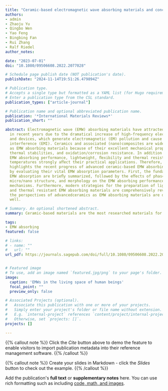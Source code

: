 ```yaml
---
title: "Ceramic-based electromagnetic wave absorbing materials and concepts towards lightweight, flexibility and thermal resistance"
authors:
- admin
- Zhaoju Yu
- Qingbo Wen
- Yao Feng
- Bingbing Fan
- Rui Zhang
- Ralf Riedel
author_notes:

date: "2023-07-01"
doi: "10.1080/09506608.2022.2077028"

# Schedule page publish date (NOT publication's date).
publishDate: "2024-11-14T19:51:26.479894Z"

# Publication type.
# Accepts a single type but formatted as a YAML list (for Hugo requirements).
# Enter a publication type from the CSL standard.
publication_types: ["article-journal"]

# Publication name and optional abbreviated publication name.
publication: '*International Materials Reviews*'
publication_short: ""

abstract: Electromagnetic wave (EMW) absorbing materials have attracted much attention
  in recent years due to the dramatical increase of high-frequency electronic components
  and devices, which generate electromagnetic (EM) pollution and cause serious electromagnetic
  interference (EMI). Ceramics and associated (nano)composites are widely investigated
  as EMW absorbing materials because of their excellent mechanical properties, chemical/
  thermal stabilities, and oxidation/corrosion resistance. In addition to outstanding
  EMW absorbing performance, lightweight, ﬂexibility and thermal resistance at high
  temperatures strongly aﬀect their practical applications. Therefore, this review
  highlights the recent progress of advanced ceramic-based EMW absorbing materials
  by evaluating their vital EMW absorption parameters. First, the fundamentals of
  EMW absorption are brieﬂy summarized, followed by the eﬀects of phase/chemical composition,
  micro/nano structure, and morphology on the EMW absorbing performance and associated
  mechanisms. Furthermore, modern strategies for the preparation of lightweight, ﬂexible
  and thermal resistant EMW absorbing materials are comprehensively reviewed. Finally,
  the perspectives of advancedceramics as EMW absorbing materials are discussed as
  well.

# Summary. An optional shortened abstract.
summary: Ceramic-based materials are the most researched materials for EMW absorption applications under relatively high temperature due to their outstanding chemical and thermal stability. EMW absorbing materials with flexibility and lightweight become future challenges for the next-generation of flexible electronic devices.

tags:
- EMW absorbing
featured: false

# links:
# - name: ""
#   url: ""
url_pdf: https://journals.sagepub.com/doi/full/10.1080/09506608.2022.2077028


# Featured image
# To use, add an image named `featured.jpg/png` to your page's folder. 
image:
  caption: 'EMWs in the living space of human beings'
  focal_point: ""
  preview_only: false

# Associated Projects (optional).
#   Associate this publication with one or more of your projects.
#   Simply enter your project's folder or file name without extension.
#   E.g. `internal-project` references `content/project/internal-project/index.md`.
#   Otherwise, set `projects: []`.
projects: []

---
```


{{% callout note %}}
Click the *Cite* button above to demo the feature to enable visitors to import publication metadata into their reference management software.
{{% /callout %}}

{{% callout note %}}
Create your slides in Markdown - click the *Slides* button to check out the example.
{{% /callout %}}

Add the publication's **full text** or **supplementary notes** here. You can use rich formatting such as including [code, math, and images](https://docs.hugoblox.com/content/writing-markdown-latex/).
